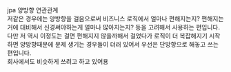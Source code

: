 jpa 양방향 연관관계  
저같은 경우에는 양방향을 걸음으로써 비즈니스 로직에서 얼마나 편해지는지? 편해지는 거에 대비해서 신경써야하는게 얼마나 많아지는지? 등을 고려해서 사용하는 편입니다.  
다만 저 역시 이정도는 걸면 편해지지 않을까해서 걸었다가 로직이 더 복잡해지기 시작하면 양방향때문에 문제 생기는 경우들이 더러 있어서 우선은 단방향으로 해놓고 쓰는 편입니다.  
회사에서도 비슷하게 쓰려고 하고 있어용